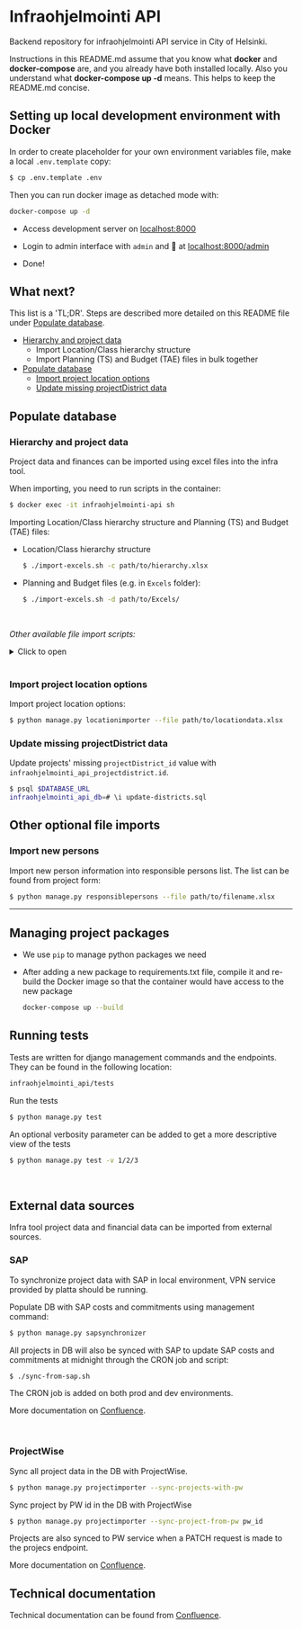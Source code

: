# Infraohjelmointi API

Backend repository for infraohjelmointi API service in City of Helsinki.

Instructions in this README.md assume that you know  what __docker__ and __docker-compose__ are, and you already have both installed locally. Also you understand what __docker-compose up -d__ means.
This helps to keep the README.md concise.

## Setting up local development environment with Docker

In order to create placeholder for your own environment variables file, make a local `.env.template` copy:

```bash
$ cp .env.template .env
```

Then you can run docker image as detached mode with:

  ```bash
  docker-compose up -d
  ```

- Access development server on [localhost:8000](http://localhost:8000)

- Login to admin interface with `admin` and 🥥 at [localhost:8000/admin](http://localhost:8000/admin)

- Done!

## What next?

This list is a 'TL;DR'. Steps are described more detailed on this README file under [Populate database](#populate-database).

- [Hierarchy and project data](#hierarchy-and-project-data)
  - Import Location/Class hierarchy structure
  - Import Planning (TS) and Budget (TAE) files in bulk together
- [Populate database](#populate-database)
  - [Import project location options](#import-project-location-options)
  - [Update missing projectDistrict data](#update-missing-projectdistrict-data)

## Populate database

### Hierarchy and project data

Project data and finances can be imported using excel files into the infra tool.

When importing, you need to run scripts in the container:
  ```bash
  $ docker exec -it infraohjelmointi-api sh
  ```

Importing Location/Class hierarchy structure and Planning (TS) and Budget (TAE) files:

- Location/Class hierarchy structure
  ```bash
  $ ./import-excels.sh -c path/to/hierarchy.xlsx
  ```

- Planning and Budget files (e.g. in `Excels` folder):
  ```bash
  $ ./import-excels.sh -d path/to/Excels/
  ```

<br>

*Other available file import scripts:*
<details>
<summary>Click to open</summary>
<br>

Import Location/Class hierarchy structure. File `import-excels.sh` uses this:

  ```bash
  $ python manage.py hierarchies --file path/to/hierarchy.xlsx
  ```

_In some contexts, hierarchy is known as "luokkajako"._

<br>

Import only Planning project data (files with "TS"):

  ```bash
  $ python manage.py  projectimporter --import-from-plan path/to/planningFile.xlsx
  ```

Import only Budget project data (files with "TAE"):

  ```bash
  $ python manage.py  projectimporter --import-from-budget path/to/budgetFile.xlsx
  ```
</details>

<br>

### Import project location options

Import project location options:

  ```bash
  $ python manage.py locationimporter --file path/to/locationdata.xlsx
  ```

### Update missing projectDistrict data

Update projects' missing `projectDistrict_id` value with `infraohjelmointi_api_projectdistrict.id`.

  ```bash
  $ psql $DATABASE_URL
  infraohjelmointi_api_db=# \i update-districts.sql
  ```

## Other optional file imports

### Import new persons

Import new person information into responsible persons list. The list can be found from project form:

  ```bash
  $ python manage.py responsiblepersons --file path/to/filename.xlsx
  ```
  

---


## Managing project packages

- We use `pip` to manage python packages we need
- After adding a new package to requirements.txt file, compile it and re-build the Docker image so that the container would have access to the new package

  ```bash
  docker-compose up --build
  ```

## Running tests

Tests are written for django management commands and the endpoints. They can be found in the following location:

  ```bash
  infraohjelmointi_api/tests
  ```
Run the tests

  ```bash
  $ python manage.py test
  ```
An optional verbosity parameter can be added to get a more descriptive view of the tests

  ```bash
  $ python manage.py test -v 1/2/3
  ```

<br>

## External data sources

Infra tool project data and financial data can be imported from external sources.

### SAP

To synchronize project data with SAP in local environment, VPN service provided by platta should be running.

Populate DB with SAP costs and commitments using management command:

  ```bash
  $ python manage.py sapsynchronizer
  ```
All projects in DB will also be synced with SAP to update SAP costs and commitments at midnight through the CRON job and script:

  ```bash
  $ ./sync-from-sap.sh
  ```

The CRON job is added on both prod and dev environments.

More documentation on [Confluence](https://helsinkisolutionoffice.atlassian.net/wiki/spaces/IO/pages/8131444804/Infraohjelmointi+API+-sovellus#SAP-integraatio).

<br>

### ProjectWise

Sync all project data in the DB with ProjectWise. 

  ```bash
  $ python manage.py projectimporter --sync-projects-with-pw
  ```

Sync project by PW id in the DB with ProjectWise

  ```bash
  $ python manage.py projectimporter --sync-project-from-pw pw_id
  ```

Projects are also synced to PW service when a PATCH request is made to the projecs endpoint.

More documentation on [Confluence](https://helsinkisolutionoffice.atlassian.net/wiki/spaces/IO/pages/8131444804/Infraohjelmointi+API+-sovellus#Project-Wise--integraatio).

## Technical documentation

Technical documentation can be found from [Confluence](https://helsinkisolutionoffice.atlassian.net/wiki/spaces/IO/pages/7895089196/Tekninen+dokumentaatio).